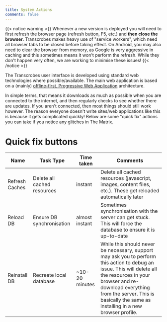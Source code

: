 ```yaml
---
title: System Actions
comments: false
---
```


{{< notice warning >}}
Whenever a new version is deployed you will need to first refresh the browser page (refresh button, F5, etc.) and **then close the browser**. Transcrobes makes heavy use of "service workers", which need all browser tabs to be closed before taking effect. On Android, you may also need to clear the browser from memory, as Google is very aggressive in caching and this sometimes means it won't perform the refresh. While they don't happen very often, we are working to minimise these issues!
{{< /notice >}}

The Transcrobes user interface is developed using standard web technologies where possible/available. The main web application is based on a (mainly) <a target="_blank" href="https://web.dev/progressive-web-apps/">offline-first, Progressive Web Application</a> architecture. 

In simple terms, that means it downloads as much as possible when you are connected to the internet, and then regularly checks to see whether there are updates. If you aren't connected, then most things should still work however. The reason everyone doesn't write sites/web applications like this is because it gets complicated quickly! Below are some "quick fix" actions you can take if you notice any glitches in The Matrix.

# Quick fix buttons

| Name | Task Type | Time taken | Comments |
|----------|-------------|------|------|
| Refresh Caches | Delete all cached resources | instant | Delete all cached resources (javascript, images, content files, etc.). These get reloaded automatically later |
| Reload DB | Ensure DB synchronisation | almost instant | Sometimes synchronisation with the server can get stuck. This will force the database to ensure it is up-to-date |
| Reinstall DB | Recreate local database | ~10-20 minutes | While this should never be necessary, support may ask you to perform this action to debug an issue. This will delete all the resources in your browser and re-download everything from the server. This is basically the same as installing in a new browser profile. |



